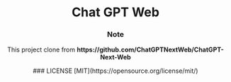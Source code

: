 <div align="center">
<h1 align="center">Chat GPT Web</h1>

### Note
<p>This project clone from <b>https://github.com/ChatGPTNextWeb/ChatGPT-Next-Web</b></p>
### LICENSE
[MIT](https://opensource.org/license/mit/)
</div>
